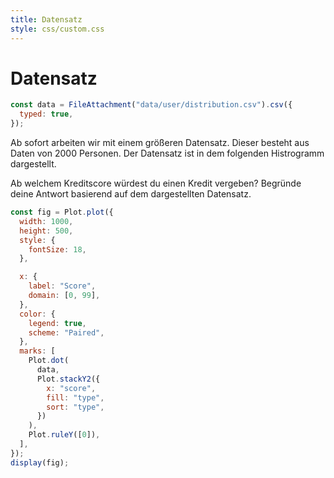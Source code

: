 ```yaml
---
title: Datensatz
style: css/custom.css
---
```


# Datensatz

```js
const data = FileAttachment("data/user/distribution.csv").csv({
  typed: true,
});
```

Ab sofort arbeiten wir mit einem größeren Datensatz. Dieser besteht aus Daten von 2000 Personen.
Der Datensatz ist in dem folgenden Histrogramm dargestellt.

<div class="tip" label="Aufgabe">
Ab welchem Kreditscore würdest du einen Kredit vergeben? 
Begründe deine Antwort basierend auf dem dargestellten Datensatz.
</div>

```js
const fig = Plot.plot({
  width: 1000,
  height: 500,
  style: {
    fontSize: 18,
  },

  x: {
    label: "Score",
    domain: [0, 99],
  },
  color: {
    legend: true,
    scheme: "Paired",
  },
  marks: [
    Plot.dot(
      data,
      Plot.stackY2({
        x: "score",
        fill: "type",
        sort: "type",
      })
    ),
    Plot.ruleY([0]),
  ],
});
display(fig);
```
